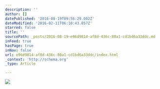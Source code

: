```yaml
---
description: ''
author: []
datePublished: '2016-08-19T09:56:29.002Z'
dateModified: '2016-02-11T06:10:43.857Z'
starred: false
title: ''
sourcePath: _posts/2016-08-19-e96d9814-af8d-436c-80a1-cd1bd6a33ddc.md
inFeed: true
hasPage: true
inNav: false
url: e96d9814-af8d-436c-80a1-cd1bd6a33ddc/index.html
_context: 'http://schema.org'
_type: Article

---
```

![](https://the-grid-user-content.s3-us-west-2.amazonaws.com/5a235948-fd52-4793-a4f1-2332452ddaf0.png)
